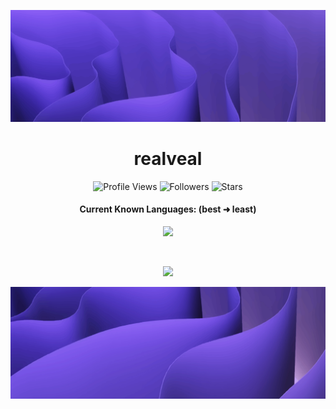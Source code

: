 ![Header](./header.png)

<h1 align="center">realveal</h1>
<a href="https://github.com/realveal"></a>

<p align="center">
  <img height="25" src="https://api.visitorbadge.io/api/VisitorHit?user=realveal&countColorcountColor&countColor=%23006EFF" alt="Profile Views"/>
  <img height="25" src="https://img.shields.io/github/followers/realveal?color=4a12ba&style=for-the-badge&logo=github&label=Follow" alt="Followers"/>
  <img height="25" src="https://img.shields.io/github/stars/realveal?color=f429ff&style=for-the-badge&logo=github&label=Stars" alt="Stars"/>
</p>
<h4 align="center">Current Known Languages: (best ➜ least)</h5>
<p align="center">
           <img src="https://skillicons.dev/icons?i=py,go,nodejs,html,cs,"/>
</p>

<br>

<p align="center">
  <img src="https://github-readme-stats.vercel.app/api/?username=realveal&title_color=674fc9&text_color=9f9f9f&show_icons=true&bg_color=00000000&hide_border=true&icon_color=674fc9&hide_title=true&count_private=true" />
</p>

![Footer](./footer.png)
